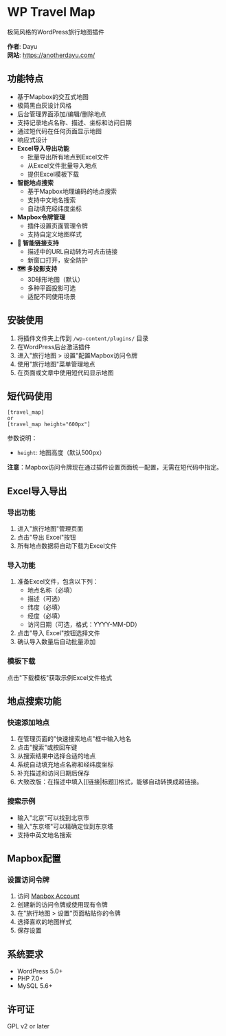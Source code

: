 # WP Travel Map

极简风格的WordPress旅行地图插件

**作者**: Dayu  
**网站**: https://anotherdayu.com/

## 功能特点

- 基于Mapbox的交互式地图
- 极简黑白灰设计风格
- 后台管理界面添加/编辑/删除地点
- 支持记录地点名称、描述、坐标和访问日期
- 通过短代码在任何页面显示地图
- 响应式设计
- **Excel导入导出功能**
  - 批量导出所有地点到Excel文件
  - 从Excel文件批量导入地点
  - 提供Excel模板下载
- **智能地点搜索**
  - 基于Mapbox地理编码的地点搜索
  - 支持中文地名搜索
  - 自动填充经纬度坐标
- **Mapbox令牌管理**
  - 插件设置页面管理令牌
  - 支持自定义地图样式
- **🔗 智能链接支持**
  - 描述中的URL自动转为可点击链接
  - 新窗口打开，安全防护
- **🗺️ 多投影支持**
  - 3D球形地图（默认）
  - 多种平面投影可选
  - 适配不同使用场景

## 安装使用

1. 将插件文件夹上传到 `/wp-content/plugins/` 目录
2. 在WordPress后台激活插件
3. 进入"旅行地图 > 设置"配置Mapbox访问令牌
4. 使用"旅行地图"菜单管理地点
5. 在页面或文章中使用短代码显示地图

## 短代码使用

```
[travel_map]
or
[travel_map height="600px"]
```

参数说明：
- `height`: 地图高度（默认500px）

**注意**：Mapbox访问令牌现在通过插件设置页面统一配置，无需在短代码中指定。

## Excel导入导出

### 导出功能
1. 进入"旅行地图"管理页面
2. 点击"导出 Excel"按钮
3. 所有地点数据将自动下载为Excel文件

### 导入功能
1. 准备Excel文件，包含以下列：
   - 地点名称（必填）
   - 描述（可选）
   - 纬度（必填）
   - 经度（必填）
   - 访问日期（可选，格式：YYYY-MM-DD）
2. 点击"导入 Excel"按钮选择文件
3. 确认导入数量后自动批量添加

### 模板下载
点击"下载模板"获取示例Excel文件格式

## 地点搜索功能

### 快速添加地点
1. 在管理页面的"快速搜索地点"框中输入地名
2. 点击"搜索"或按回车键
3. 从搜索结果中选择合适的地点
4. 系统自动填充地点名称和经纬度坐标
5. 补充描述和访问日期后保存
6. 大致改版：在描述中填入[[链接|标题]]格式，能够自动转换成超链接。

### 搜索示例
- 输入"北京"可以找到北京市
- 输入"东京塔"可以精确定位到东京塔
- 支持中英文地名搜索

## Mapbox配置

### 设置访问令牌
1. 访问 [Mapbox Account](https://account.mapbox.com/access-tokens/)
2. 创建新的访问令牌或使用现有令牌
3. 在"旅行地图 > 设置"页面粘贴你的令牌
4. 选择喜欢的地图样式
5. 保存设置
## 系统要求

- WordPress 5.0+
- PHP 7.0+
- MySQL 5.6+

## 许可证

GPL v2 or later